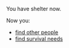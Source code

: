 You have shelter now.

Now you:
- [find other people](../situations/hostileperson.md)
- [find survival needs](../Endings/good-ending/findneedsandgetsaved.md)